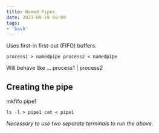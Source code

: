 ```yaml
---
title: Named Pipes
date: 2021-09-18 09:09
tags:
- 'bash'
---
```


Uses first-in first-out (FIFO) buffers.

`process1 > namedpipe process2 < namedpipe`

Will behave like … process1 | process2

## Creating the pipe

mkfifo pipe1

`ls -l > pipe1 cat < pipe1`

*Necessary to use two separate terminals to run the above.*
